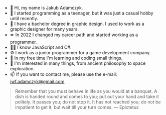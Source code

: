 - 👋 Hi, my name is Jakub Adamczyk.
- 🧒 I started programming as a teenager, but it was just a casual hobby until recently.
- 📜 I have a bachelor degree in graphic design. I used to work as a graphic designer for many years.
- ⏩ In 2022 I changed my career path and started working as a programmer.
- 👨‍💻 I know JavaScript and C#.
- ⚙️ I work as a junior programmer for a game development company.
- 🌻 In my free time I'm learning and coding small things.
- 🐙 I'm interested in many things, from ancient philosophy to space exploration.
- 📫 If you want to contact me, please use the e-mail: jwf.adamczyk@gmail.com

> Remember that you must behave in life as you would at a banquet. A dish is handed round and comes to you; put out your hand and take it politely. It passes you; do not stop it. It has not reached you; do not be impatient to get it, but wait till your turn comes. — Epictetus

<!---
thesigns/thesigns is a ✨ special ✨ repository because its `README.md` (this file) appears on your GitHub profile.
You can click the Preview link to take a look at your changes.
--->
